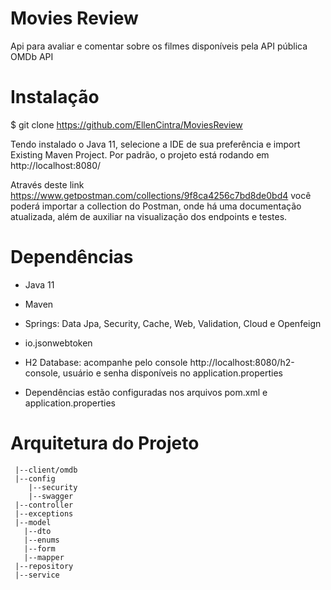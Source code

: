 # Movies Review

Api para avaliar e comentar sobre os filmes disponíveis pela API pública OMDb API

# Instalação
$ git clone https://github.com/EllenCintra/MoviesReview

Tendo instalado o Java 11, selecione a IDE de sua preferência e import Existing Maven Project.
Por padrão, o projeto está rodando em http://localhost:8080/

Através deste link https://www.getpostman.com/collections/9f8ca4256c7bd8de0bd4 você poderá importar a collection do Postman, onde há uma documentação atualizada, além de auxiliar na visualização dos endpoints e testes. 

# Dependências
  * Java 11
  * Maven
  * Springs: Data Jpa, Security, Cache, Web, Validation, Cloud e Openfeign 
  * io.jsonwebtoken
  * H2 Database: acompanhe pelo console http://localhost:8080/h2-console, usuário e senha disponíveis no application.properties 
  
  * Dependências estão configuradas nos arquivos pom.xml e application.properties
  
# Arquitetura do Projeto

     |--client/omdb
     |--config
        |--security
        |--swagger
     |--controller
     |--exceptions
     |--model
       |--dto
       |--enums
       |--form
       |--mapper
     |--repository
     |--service


